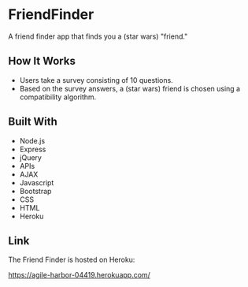 # FriendFinder

A friend finder app that finds you a (star wars) "friend."

## How It Works

* Users take a survey consisting of 10 questions.
* Based on the survey answers, a (star wars) friend is chosen using a compatibility algorithm.

## Built With
* Node.js
* Express
* jQuery
* APIs
* AJAX
* Javascript
* Bootstrap
* CSS
* HTML
* Heroku

## Link

The Friend Finder is hosted on Heroku:

https://agile-harbor-04419.herokuapp.com/




